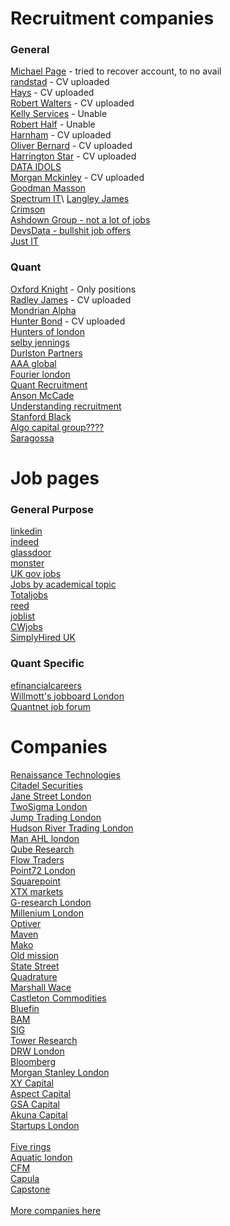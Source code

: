 # Recruitment companies
### General 
[Michael Page](https://www.michaelpage.com/) - tried to recover account, to no avail\
[randstad](https://www.randstad.com/) - CV uploaded\
[Hays](https://www.haysplc.com/) - CV uploaded\
[Robert Walters](https://www.robertwalters.com/) - CV uploaded\
[Kelly Services](https://www.kellyservices.com/) - Unable\
[Robert Half](https://www.roberthalf.com/us/en) - Unable\
[Harnham](https://www.harnham.com/) - CV uploaded\
[Oliver Bernard](https://oliverbernard.com/jobs) - CV uploaded\
[Harrington Star](https://www.harringtonstarr.com/) - CV uploaded\
[DATA IDOLS](https://www.dataidols.com/)\
[Morgan Mckinley](https://www.morganmckinley.com/) - CV uploaded\
[Goodman Masson](https://jobs.goodmanmasson.com/)\
[Spectrum IT](https://www.spectrumit.co.uk/job-search/?)\
[Langley James](https://www.langleyjames.com/)\
[Crimson](https://www.crimson.co.uk/)\
[Ashdown Group - not a lot of jobs](https://www.ashdowngroup.com/)\
[DevsData - bullshit job offers](https://devsdata.com/careers/)\
[Just IT](https://www.justit.co.uk/)

### Quant
[Oxford Knight](https://oxfordknight.co.uk/) - Only positions\
[Radley James](https://radleyjames.com/) - CV uploaded\
[Mondrian Alpha](https://www.mondrian-alpha.com/)\
[Hunter Bond](https://www.hunterbond.com/) - CV uploaded\
[Hunters of london](https://hunterslondon.com/)\
[selby jennings](https://www.selbyjennings.com/)\
[Durlston Partners](https://durlstonpartners.com/)\
[AAA global](https://aaaglobal.co.uk/)\
[Fourier london](https://fourier.london/)\
[Quant Recruitment](https://www.quantrecruitment.co.uk/)\
[Anson McCade](https://www.ansonmccade.com/work_for_us.php)\
[Understanding recruitment](https://www.understandingrecruitment.com/)\
[Stanford Black](https://www.stanfordblack.com/jobs-board)\
[Algo capital group????](https://algocapitalgroup.com/)\
[Saragossa](https://saragossa.co.uk/)


# Job pages

### General Purpose
[linkedin](https://www.linkedin.com/)\
[indeed](https://www.indeed.com/)\
[glassdoor](https://www.glassdoor.com/index.htm)\
[monster](https://www.monster.com/)\
[UK gov jobs](https://www.gov.uk/find-a-job)\
[Jobs by academical topic](https://www.jobs.ac.uk/)\
[Totaljobs](https://www.totaljobs.com/)\
[reed](https://www.reed.co.uk/)\
[joblist](https://www.joblist.com/)\
[CWjobs](https://www.cwjobs.co.uk/)\
[SimplyHired UK](https://www.simplyhired.co.uk/)

### Quant Specific
[efinancialcareers](https://www.efinancialcareers.com/)\
[Willmott's jobboard London](https://wilmott.com/jobs/?show_results=1&query=&location=London)\
[Quantnet job forum](https://quantnet.com/forum/quant-jobs.39/)

# Companies
[Renaissance Technologies](https://www.rentec.com/Careers.action?jobs=true)\
[Citadel Securities](https://www.citadelsecurities.com/careers/open-opportunities/positions-for-professionals/)\
[Jane Street London](https://www.janestreet.com/join-jane-street/open-roles/?type=experienced-candidates&location=london)\
[TwoSigma London](https://careers.twosigma.com/careers/OpenRoles/?5079=%5B16718359%5D&5079_format=3144&listFilterMode=1&jobRecordsPerPage=10&)\
[Jump Trading London](https://www.jumptrading.com/careers/?locations=London)\
[Hudson River Trading London](https://www.hudsonrivertrading.com/careers/?_offices=London)\
[Man AHL london](https://job-boards.eu.greenhouse.io/mangroup?offices%5B%5D=4015744101)\
[Qube Research](https://www.qube-rt.com/careers/)\
[Flow Traders](https://www.flowtraders.com/careers/job-search/)\
[Point72 London](https://careers.point72.com/?location=london)\
[Squarepoint](https://www.squarepoint-capital.com/open-opportunities?id=5802354)\
[XTX markets](https://www.xtxmarkets.com/#careers)\
[G-research London](https://www.gresearch.com/vacancies/?specialism=&location=london)\
[Millenium London](https://mlp.eightfold.ai/careers?location=London%2C%20England%2C%20United%20Kingdom&pid=755939959782&domain=mlp.com&sort_by=relevance&triggerGoButton=false)\
[Optiver]()\
[Maven]()\
[Mako]()\
[Old mission]()\
[State Street]()\
[Quadrature]()\
[Marshall Wace]()\
[Castleton Commodities]()\
[Bluefin]()\
[BAM](https://bambusdev.my.site.com/s/)\
[SIG](https://careers.sig.com/search-results?qcity=London&qcountry=United%20Kingdom)\
[Tower Research](https://tower-research.com/open-positions/)\
[DRW London](https://www.drw.com/work-at-drw/listings?filterType=city&value=London)\
[Bloomberg](https://bloomberg.avature.net/careers)\
[Morgan Stanley London](https://morganstanley.eightfold.ai/careers?location=London%2C%20England%2C%20United%20Kingdom&pid=549782945109&domain=morganstanley.com&sort_by=relevance&triggerGoButton=false&triggerGoButton=true&source=mscom)\
[XY Capital](https://job-boards.eu.greenhouse.io/xycapital)\
[Aspect Capital](https://aspectcapital-94a5ce.careers.hibob.com/jobs) \
[GSA Capital](https://www.gsacapital.com/join-us#jobs)\
[Akuna Capital](https://akunacapital.com/careers)\
[Startups London](https://london.startups-list.com/startups/trading?utm_source=chatgpt.com)\
\
[Five rings](https://fiverings.com/careers/)\
[Aquatic london](https://job-boards.greenhouse.io/aquaticcapitalmanagement?offices%5B%5D=4056395002)\
[CFM](https://jobs.cfm.com/search/?createNewAlert=false&q=&locationsearch=London&optionsFacetsDD_shifttype=&optionsFacetsDD_city=&optionsFacetsDD_department=)\
[Capula](https://www.capulaglobal.com/working-at-capula/careers/#job-openings)\
[Capstone](https://www.capstoneco.com/careers/)\
\
[More companies here](https://gist.github.com/chrisaycock/8b7a37b1f97549517cb7789be5b06266)






